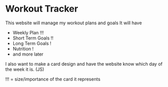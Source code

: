 # Workout Tracker
This website will manage my workout plans and goals
It will have
* Weekly Plan !!!
* Short Term Goals !!
* Long Term Goals !
* Nutrition !
* and more later

I also want to make a card design and have the website know which day of the week it is. (JS)

!!! = size/importance of the card it represents

